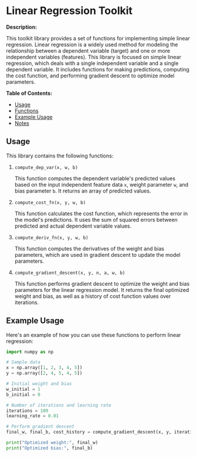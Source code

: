 # Linear Regression Toolkit

**Description:**

This toolkit library provides a set of functions for implementing simple linear regression. Linear regression is a widely used method for modeling the relationship between a dependent variable (target) and one or more independent variables (features). This library is focused on simple linear regression, which deals with a single independent variable and a single dependent variable. It includes functions for making predictions, computing the cost function, and performing gradient descent to optimize model parameters.

**Table of Contents:**

- [Usage](#usage)
- [Functions](#functions)
- [Example Usage](#example-usage)
- [Notes](#notes)

## Usage

This library contains the following functions:

1. `compute_dep_var(x, w, b)`

   This function computes the dependent variable's predicted values based on the input independent feature data `x`, weight parameter `w`, and bias parameter `b`. It returns an array of predicted values.

2. `compute_cost_fn(x, y, w, b)`

   This function calculates the cost function, which represents the error in the model's predictions. It uses the sum of squared errors between predicted and actual dependent variable values.

3. `compute_deriv_fn(x, y, w, b)`

   This function computes the derivatives of the weight and bias parameters, which are used in gradient descent to update the model parameters.

4. `compute_gradient_descent(x, y, n, a, w, b)`

   This function performs gradient descent to optimize the weight and bias parameters for the linear regression model. It returns the final optimized weight and bias, as well as a history of cost function values over iterations.

## Example Usage

Here's an example of how you can use these functions to perform linear regression:

```python
import numpy as np

# Sample data
x = np.array([1, 2, 3, 4, 5])
y = np.array([2, 4, 5, 4, 5])

# Initial weight and bias
w_initial = 1
b_initial = 0

# Number of iterations and learning rate
iterations = 100
learning_rate = 0.01

# Perform gradient descent
final_w, final_b, cost_history = compute_gradient_descent(x, y, iterations, learning_rate, w_initial, b_initial)

print("Optimized weight:", final_w)
print("Optimized bias:", final_b)
